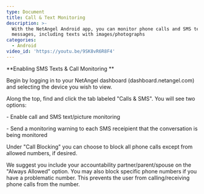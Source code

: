 ```yaml
---
type: Document
title: Call & Text Monitoring
description: >-
  With the NetAngel Android app, you can monitor phone calls and SMS text
  messages, including texts with images/photographs
categories:
  - Android
video_id: 'https://youtu.be/9SK8vR6R8F4'
---
```

**Enabling SMS Texts & Call Monitoring**



Begin by logging in to your NetAngel dashboard (dashboard.netangel.com) and selecting the device you wish to view.

 

Along the top, find and click the tab labeled "Calls & SMS". You will see two options: 

\- Enable call and SMS text/picture monitoring

\- Send a monitoring warning to each SMS receipient that the conversation is being monitored

 

Under "Call Blocking" you can choose to block all phone calls except from allowed numbers, if desired. 

 

We suggest you include your accountability partner/parent/spouse on the "Always Allowed" option. You may also block specific phone numbers if you have a problematic number. This prevents the user from calling/receiving phone calls from the number.
